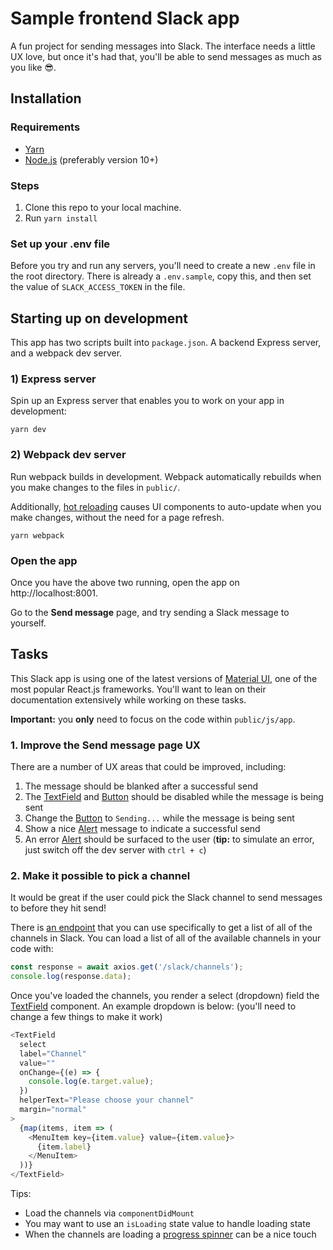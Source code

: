 # Sample frontend Slack app

A fun project for sending messages into Slack. The interface needs a little UX love, but once it's had that, you'll be able to send messages as much as you like 😎.

## Installation

### Requirements

* [Yarn](https://yarnpkg.com/)
* [Node.js](https://nodejs.org/en/) (preferably version 10+)

### Steps

1. Clone this repo to your local machine.
2. Run `yarn install`

### Set up your .env file

Before you try and run any servers, you'll need to create a new `.env` file in the root directory. There is already a `.env.sample`, copy this, and then set the value of `SLACK_ACCESS_TOKEN` in the file.


## Starting up on development

This app has two scripts built into `package.json`. A backend Express server, and a webpack dev server.

### 1) Express server

Spin up an Express server that enables you to work on your app in development:

```
yarn dev
```

### 2) Webpack dev server

Run webpack builds in development. Webpack automatically rebuilds when you make changes to the files in `public/`.

Additionally, [hot reloading](https://github.com/gaearon/react-hot-loader) causes UI components to auto-update when you make changes, without the need for a page refresh.

```
yarn webpack
```

### Open the app

Once you have the above two running, open the app on http://localhost:8001.

Go to the __Send message__ page, and try sending a Slack message to yourself.

## Tasks

This Slack app is using one of the latest versions of [Material UI](https://material-ui.com/), one of the most popular React.js frameworks. You'll want to lean on their documentation extensively while working on these tasks.

__Important:__ you __only__ need to focus on the code within `public/js/app`.

### 1. Improve the Send message page UX

There are a number of UX areas that could be improved, including:

1. The message should be blanked after a successful send
2. The [TextField](https://material-ui.com/api/text-field/#textfield-api) and [Button](https://material-ui.com/api/button/) should be disabled while the message is being sent
3. Change the [Button](https://material-ui.com/api/button/) to `Sending...` while the message is being sent
4. Show a nice [Alert](https://material-ui.com/api/alert/) message to indicate a successful send
5. An error [Alert](https://material-ui.com/api/alert/) should be surfaced to the user (__tip:__ to simulate an error, just switch off the dev server with `ctrl + c`)

### 2. Make it possible to pick a channel

It would be great if the user could pick the Slack channel to send messages to before they hit send!

There is [an endpoint](http://localhost:8001/slack/channels) that you can use specifically to get a list of all of the channels in Slack. You can load a list of all of the available channels in your code with:

```js
const response = await axios.get('/slack/channels');
console.log(response.data);
```

Once you've loaded the channels, you render a select (dropdown) field the [TextField](https://material-ui.com/components/text-fields/) component. An example dropdown is below: (you'll need to change a few things to make it work)

```js
<TextField
  select
  label="Channel"
  value=""
  onChange={(e) => {
    console.log(e.target.value);
  })
  helperText="Please choose your channel"
  margin="normal"
>
  {map(items, item => (
    <MenuItem key={item.value} value={item.value}>
      {item.label}
    </MenuItem>
  ))}
</TextField>
```

Tips:

* Load the channels via `componentDidMount`
* You may want to use an `isLoading` state value to handle loading state
* When the channels are loading a [progress spinner](https://material-ui.com/components/progress/) can be a nice touch
